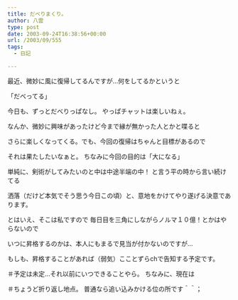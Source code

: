 ```yaml
---
title: だべりまくり。
author: 八雲
type: post
date: 2003-09-24T16:38:56+00:00
url: /2003/09/555
tags:
  - 日記

---
```

最近、微妙に風に復帰してるんですが…何をしてるかというと
  
「だべってる」

今日も、ずっとだべりっぱなし。 やっぱチャットは楽しいねぇ。
  
なんか、微妙に興味があったけど今まで縁が無かった人とかと喋ると
  
さらに楽しくなってくる。でも、今回の復帰はちゃんと目標があるので
  
それは果たしたいなぁと。 ちなみに今回の目的は「大になる」
  
単純に、剣術がしてみたいのと中は中途半端の中！ と言う平の時から言い続けてる
  
洒落（だけど本気でそう思う今日この頃）と、意地をかけてやり遂げる決意であります。

とはいえ、そこは私ですので 毎日目を三角にしながらノルマ１０億！とかはやらないので
  
いつに昇格するのかは、本人にもまるで見当が付かないのですが…
  
もしも、昇格することがあれば（弱気）こことずらchで告知する予定です。
  
＃予定は未定…それ以前にいつできることやら。 ちなみに、現在は
  
＃ちょうど折り返し地点。 普通なら追い込みかける位の所です＾＾；
